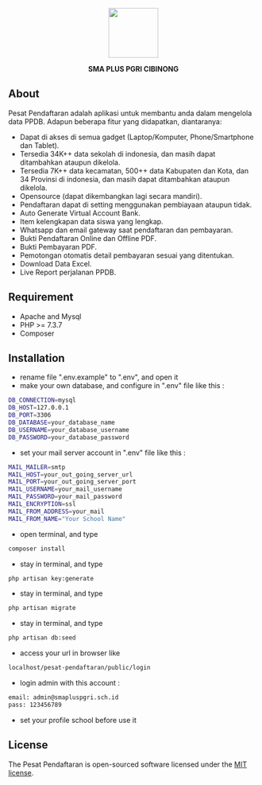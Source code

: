 <p align="center"><a href="https://smapluspgri.sch.id/" target="_blank"><img src="https://smapluspgri.info/images/icons/favicon.png" width="100"></a></p>

<p align="center">
<b>SMA PLUS PGRI CIBINONG</b>
</p>

## About

Pesat Pendaftaran adalah aplikasi untuk membantu anda dalam mengelola data PPDB. Adapun beberapa fitur yang didapatkan, diantaranya:

- Dapat di akses di semua gadget (Laptop/Komputer, Phone/Smartphone dan Tablet).
- Tersedia 34K++ data sekolah di indonesia, dan masih dapat ditambahkan ataupun dikelola.
- Tersedia 7K++ data kecamatan, 500++ data Kabupaten dan Kota, dan 34 Provinsi di indonesia, dan masih dapat ditambahkan ataupun dikelola.
- Opensource (dapat dikembangkan lagi secara mandiri).
- Pendaftaran dapat di setting menggunakan pembiayaan ataupun tidak.
- Auto Generate Virtual Account Bank.
- Item kelengkapan data siswa yang lengkap.
- Whatsapp dan email gateway saat pendaftaran dan pembayaran.
- Bukti Pendaftaran Online dan Offline PDF.
- Bukti Pembayaran PDF.
- Pemotongan otomatis detail pembayaran sesuai yang ditentukan.
- Download Data Excel.
- Live Report perjalanan PPDB.

## Requirement

- Apache and Mysql
- PHP >= 7.3.7
- Composer

## Installation

- rename file ".env.example" to ".env", and open it
- make your own database, and configure in ".env" file like this :
```bash
DB_CONNECTION=mysql
DB_HOST=127.0.0.1
DB_PORT=3306
DB_DATABASE=your_database_name
DB_USERNAME=your_database_username
DB_PASSWORD=your_database_password
```
- set your mail server account in ".env" file like this :
```bash
MAIL_MAILER=smtp
MAIL_HOST=your_out_going_server_url
MAIL_PORT=your_out_going_server_port
MAIL_USERNAME=your_mail_username
MAIL_PASSWORD=your_mail_password
MAIL_ENCRYPTION=ssl
MAIL_FROM_ADDRESS=your_mail
MAIL_FROM_NAME="Your School Name"
```
- open terminal, and type 
```bash
composer install
```
- stay in terminal, and type
```bash
php artisan key:generate
```
- stay in terminal, and type
```bash
php artisan migrate
```
- stay in terminal, and type
```bash
php artisan db:seed
```
- access your url in browser like
```bash
localhost/pesat-pendaftaran/public/login
```
- login admin with this account :
```bash
email: admin@smapluspgri.sch.id
pass: 123456789
```
- set your profile school before use it

## License

The Pesat Pendaftaran is open-sourced software licensed under the [MIT license](https://opensource.org/licenses/MIT).
